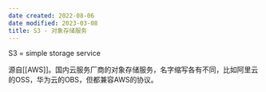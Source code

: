```yaml
---
date created: 2022-08-06
date modified: 2023-03-08
title: S3 - 对象存储服务
---
```


S3 = simple storage service

源自[[AWS]]。国内云服务厂商的对象存储服务，名字缩写各有不同，比如阿里云的OSS，华为云的OBS，但都兼容AWS的协议。
